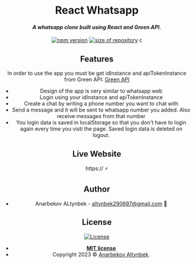 <div align="center">
 <h1 size="+2">React Whatsapp</h1>
 <h4><i>A whatsapp clone built using React and Green API. </i></h4>

 <p align="center">
    <a href="https://www.npmjs.com/package/npm/v/9.5.1" target="_blank"><img
    	alt="npm version"
    	src="https://img.shields.io/badge/npm-9.5.1-brightgreen.svg"></a>
    <a href="#"><img
    	alt="size of repository"
    	src="https://img.shields.io/badge/Size-687%20KB-yellowgreen.svg"></a>
    c
</p>

## Features

In order to use the app you must be get idInstance and apiTokenInstance from Green API:
<a href="https://green-api.com/" target="_blank">
Green API
</a>

- Design of the app is very similar to whatsapp web
- Login using your idInstance and apiTokenInstance
- Create a chat by writing a phone number you want to chat with
- Send a message and it will be sent to whatsapp number you added. Also receive messages from that number
- You login data is saved in localStorage so that you don't have to login again every time you visti the page. Saved login data is deleted on logout.

## Live Website

https:// :zap:

## Author

- Anarbekov ALtynbek - altynbek290697@gmail.com :email:

## License

[![License](https://img.shields.io/packagist/l/doctrine/orm.svg)](http://badges.mit-license.org)

- **[MIT license](http://badges.mit-license.org)**
- Copyright 2023 © <a href="https://react-portfolio-altyn.netlify.app/" target="_blank">Anarbekov Altynbek</a>.
